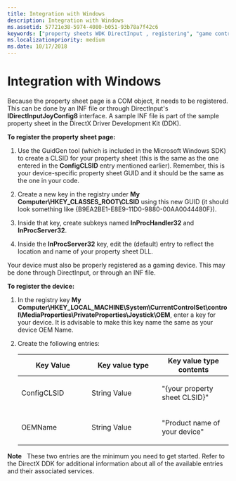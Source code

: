```yaml
---
title: Integration with Windows
description: Integration with Windows
ms.assetid: 57721e38-5974-4080-b051-93b78a7f42c6
keywords: ["property sheets WDK DirectInput , registering", "game controllers WDK DirectInput , registrations", "control panels WDK DirectInput , registrations", "property sheets WDK DirectInput , Windows integration", "game controllers WDK DirectInput , Windows integration", "control panels WDK DirectInput , Windows integration", "Windows integration WDK DirectInput control panel", "registering property sheets", "registering devices for DirectInput control panel"]
ms.localizationpriority: medium
ms.date: 10/17/2018
---
```


# Integration with Windows





Because the property sheet page is a COM object, it needs to be registered. This can be done by an INF file or through DirectInput's **IDirectInputJoyConfig8** interface. A sample INF file is part of the sample property sheet in the DirectX Driver Development Kit (DDK).

**To register the property sheet page:**

1.  Use the GuidGen tool (which is included in the Microsoft Windows SDK) to create a CLSID for your property sheet (this is the same as the one entered in the **ConfigCLSID** entry mentioned earlier). Remember, this is your device-specific property sheet GUID and it should be the same as the one in your code.

2.  Create a new key in the registry under **My Computer\\HKEY\_CLASSES\_ROOT\\CLSID** using this new GUID (it should look something like {B9EA2BE1-E8E9-11D0-9880-00AA0044480F}).

3.  Inside that key, create subkeys named **InProcHandler32** and **InProcServer32**.

4.  Inside the **InProcServer32** key, edit the (default) entry to reflect the location and name of your property sheet DLL.

Your device must also be properly registered as a gaming device. This may be done through DirectInput, or through an INF file.

**To register the device:**

1.  In the registry key **My Computer\\HKEY\_LOCAL\_MACHINE\\System\\CurrentControlSet\\control\\MediaProperties\\PrivateProperties\\Joystick\\OEM**, enter a key for your device. It is advisable to make this key name the same as your device OEM Name.

2.  Create the following entries:

    <table>
    <colgroup>
    <col width="33%" />
    <col width="33%" />
    <col width="33%" />
    </colgroup>
    <thead>
    <tr class="header">
    <th>Key Value</th>
    <th>Key value type</th>
    <th>Key value type contents</th>
    </tr>
    </thead>
    <tbody>
    <tr class="odd">
    <td><p>ConfigCLSID</p></td>
    <td><p>String Value</p></td>
    <td><p>&quot;{your property sheet CLSID}&quot;</p></td>
    </tr>
    <tr class="even">
    <td><p>OEMName</p></td>
    <td><p>String Value</p></td>
    <td><p>&quot;Product name of your device&quot;</p></td>
    </tr>
    </tbody>
    </table>

     

**Note**   These two entries are the minimum you need to get started. Refer to the DirectX DDK for additional information about all of the available entries and their associated services.

 

 

 




